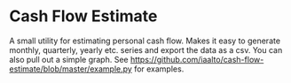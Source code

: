 # Cash Flow Estimate
A small utility for estimating personal cash flow. Makes it easy to generate monthly, quarterly, yearly etc. series and export the data as a csv. You can also pull out a simple graph. See https://github.com/iaalto/cash-flow-estimate/blob/master/example.py for examples.
